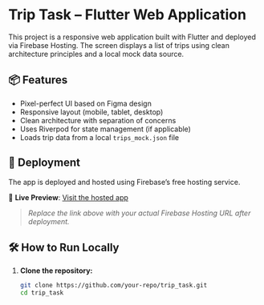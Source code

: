 # Trip Task – Flutter Web Application

This project is a responsive web application built with Flutter and deployed via Firebase Hosting. The screen displays a list of trips using clean architecture principles and a local mock data source.

## 📦 Features

- Pixel-perfect UI based on Figma design
- Responsive layout (mobile, tablet, desktop)
- Clean architecture with separation of concerns
- Uses Riverpod for state management (if applicable)
- Loads trip data from a local `trips_mock.json` file

## 🚀 Deployment

The app is deployed and hosted using Firebase’s free hosting service.

🔗 **Live Preview**: [Visit the hosted app](https://trips-task.web.app)

> _Replace the link above with your actual Firebase Hosting URL after deployment._

## 🛠️ How to Run Locally

1. **Clone the repository:**

   ```bash
   git clone https://github.com/your-repo/trip_task.git
   cd trip_task
